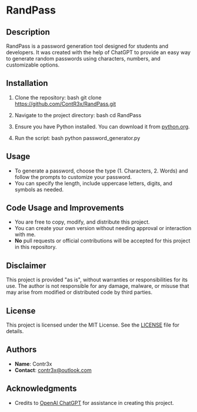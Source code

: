 # RandPass

## Description

RandPass is a password generation tool designed for students and developers. It was created with the help of ChatGPT to provide an easy way to generate random passwords using characters, numbers, and customizable options.

## Installation

1. Clone the repository:
   bash
   git clone https://github.com/ContR3x/RandPass.git

2. Navigate to the project directory:
   bash
   cd RandPass

3. Ensure you have Python installed. You can download it from [python.org](https://www.python.org/).
4. Run the script:
   bash
   python password_generator.py

## Usage

- To generate a password, choose the type (1. Characters, 2. Words) and follow the prompts to customize your password.
- You can specify the length, include uppercase letters, digits, and symbols as needed.

## Code Usage and Improvements

- You are free to copy, modify, and distribute this project.
- You can create your own version without needing approval or interaction with me.
- **No** pull requests or official contributions will be accepted for this project in this repository.

## Disclaimer

This project is provided "as is", without warranties or responsibilities for its use. The author is not responsible for any damage, malware, or misuse that may arise from modified or distributed code by third parties.

## License

This project is licensed under the MIT License. See the [LICENSE](LICENSE) file for details.

## Authors

- **Name**: Contr3x
- **Contact**: [contr3x@outlook.com](mailto:contr3x@outlook.com)

## Acknowledgments

- Credits to [OpenAI ChatGPT](https://openai.com/chatgpt/) for assistance in creating this project.
